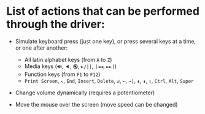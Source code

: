 # List of actions that can be performed through the driver:  

* Simulate keyboard press (just one key), or press several keys at a time, or one after another:
    * All latin alphabet keys (from `A` to `Z`)
    * Media keys (`🔊`, `🔈`, `🔇`, `►/||`, `|◄◄`, `►►|`)
    * Function keys (from `F1` to `F12`)
    * `Print Screen`, `↖`, `End`, `Insert`, `Delete`, `↲`, `←`, `→|`, `⇞`, `⇟`, `⇧`, `Ctrl`, `Alt`, `Super`
  
* Change volume dynamically (requires a potentiometer)
  
* Move the mouse over the screen (move speed can be changed)